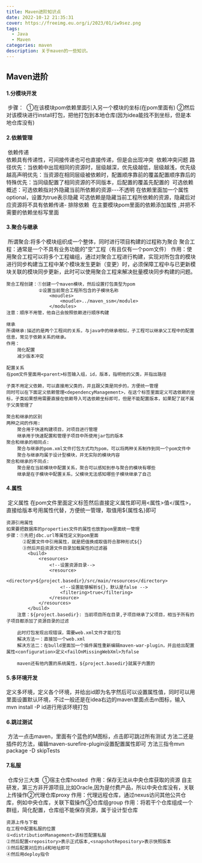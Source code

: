 ```yaml
---
title: Maven进阶知识点
date: 2022-10-12 21:35:31
cover: https://freeimg.eu.org/i/2023/01/iw9sez.png
tags: 
  - Java
  - Maven
categories: maven
description: 关于maven的一些知识。
---
```






## Maven进阶

#### 1.分模块开发

​	步骤：
​		①在该模块pom依赖里面引入另一个模块的坐标(在pom里面有)
​		②然后对该模块进行install打包，把他打包到本地仓库(因为idea能找不到坐标，但是本地仓库没有)

#### 2.依赖管理

​	依赖传递		
​	依赖具有传递性，可间接传递也可也直接传递，但是会出现冲突
​	依赖冲突问题
​		路径优先：当依赖中出现相同的资源时，层级越深，优先级越低，层级越浅，优先级越高
​		声明优先：当资源在相同层级被依赖时，配置顺序靠前的覆盖配置顺序靠后的
​		特殊优先：当同级配置了相同资源的不同版本，后配置的覆盖先配置的
​	可选依赖
​	概述：可选依赖指对外隐藏当前所依赖的资源---不透明
​		在依赖里面加一个属性optional，设置为true表示隐藏
​		可选依赖是隐藏当前工程所依赖的资源，隐藏后对应资源将不具有依赖传递-
​	排除依赖
​		在主要模块pom里面的依赖添加属性<exclusions>  <exclusion>,并把不需要的依赖坐标写里面

#### 3.聚合与继承

​	所谓聚合:将多个模块组织成一个整体，同时进行项目构建的过程称为聚合
​	聚合工程：通常是一个不具有业务功能的"空"工程（有且仅有一个pom文件）
​	作用：使用聚合工程可以将多个工程编组，通过对聚合工程进行构建，实现对所包含的模块进行同步构建
​	当工程中某个模块发生更新（变更）时，必须保障工程中与已更新模块关联的模块同步更新，此时可以使用聚合工程来解决批量模块同步构建的问题。

	聚合工程创建：①创建一个maven模块，然后设置打包类型为pom
				②设置当前聚合工程所包含的子模块名称
					<moudles>
						<moudle>../maven_ssm</module>
					</modules>
	注意：顺序不用管，他自己会按照依赖进行顺序构建
	
	继承
	所谓继承:描述的是两个工程间的关系，与java中的继承相似，子工程可以继承父工程中的配置信息，常见于依赖关系的继承。
	作用：
		简化配置
		减少版本冲突
	
	配置关系
	在pom文件里面用<parent>标签输入组，id，版本，指明他的父类，并指出路径
	
	子类不用定义依赖，可以直接用父类的，并且跟父类是同步的，方便统一管理
	同时可以在下面定义依赖管理<dependencyManagement>，在这个标签里面定义可选依赖的坐标，子类如果想用需要直接在依赖导入可选依赖坐标即可，但是不能配置版本，如果配了就不属于父类管理了
	
	聚合和继承的区别
	两种之间的作用:
		聚合用于快速构建项目，对项目进行管理
		继承用于快速配置和管理子项目中所使用jar包的版本
	聚合和继承的相同点:
		聚合与继承的pom.xml文件打包方式均为pom，可以将两种关系制作到同一个pom文件中
		聚合与继承均属于设计型模块，并无实际的模块内容
	聚合和继承的不同点:
		聚合是在当前模块中配置关系，聚合可以感知到参与聚合的模块有哪些
		继承是在子模块中配置关系，父模块无法感知哪些子模块继承了自己

#### 4.属性

​	定义属性
​	在pom文件里面定义标签<properties>然后直接定义属性即可用<属性>值</属性>，直接给版本号用属性代替，方便统一管理，取值用${属性名}即可

	资源引用属性
	如果要把数据库的properties文件的属性也放到pom里面统一管理
	步骤：①先把jdbc.url等属性定义到pom里面
		  ②配置文件中引用属性，就是把值换成取值符合那种形式${}
		  ③然后开启资源文件目录加载属性的过滤器
		  	<build>
				<resources>
					<!--设置资源目录-->
					<resource>
						<directory>${project.basedir}/src/main/resources</directory>
						<!--设置能够解析${}，默认是false -->
						<filtering>true</filtering>
					</resource>
				</resources>
			</build>
		注意：${project.basedir}: 当前项目所在目录,子项目继承了父项目，相当于所有的子项目都添加了资源目录的过滤
	
		此时打包发现出现错误，需要web.xml文件才能打包
		解决方法一：直接加一个web.xml
		解决方法二：在bulld里面加一个插件属性重新编辑maven-war-plugin，并且给出配置属性<configuration>定义<failOnMissingWebXml>为false
	
		maven还有他内置的系统属性，${project.basedir}就属于内置的

#### 5.多环境开发

​	定义多坏境<profiles>，<profile>定义各个环境，并给出id即为名字然后可以设置属性值，同时可以用<activation>里面设置默认环境，不过一般还是在idea右边的maven里面点击m图标，输入mvn install -P id进行用该环境打包

#### 6.跳过测试

​	方法一点击maven，里面有个蓝色的M图标，点击即可跳过所有测试
​	方法二还是插件的方法，编辑maven-surefire-plugin设置配置属性即可
​	方法三指令mvn package -D skipTests

#### 7.私服

​	仓库分三大类
​	①宿主仓库hosted
​		作用：保存无法从中央仓库获取的资源
​		自主研发，第三方非开源项目,比如Oracle,因为是付费产品，所以中央仓库没有，关联上传操作
​	②代理仓库proxy
​		作用：代理远程仓库，通过nexus访问其他公共仓库，例如中央仓库，关联下载操作
​	③仓库组group
​		作用：将若干个仓库组成一个群组，简化配置，仓库组不能保存资源，属于设计型仓库

	资源上传与下载
	在工程中配置私服的位置
	①<distributionManagement>该标签配置私服
	②然后配置<repository>表示正式版本,<snapshotRepository>表示快照版本
	③然后配置对应的id和地址即可
	④然后用deploy指令
